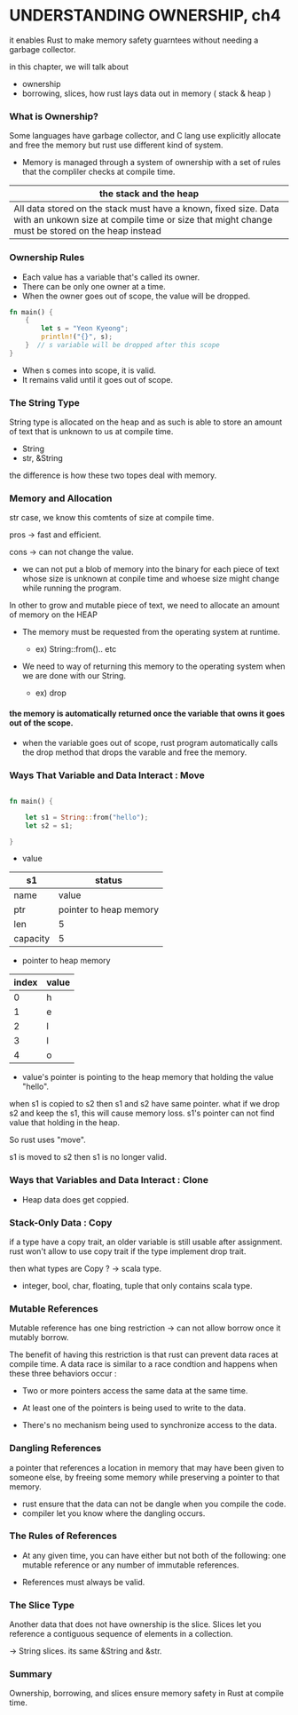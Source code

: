 # UNDERSTANDING OWNERSHIP, ch4

it enables Rust to make memory safety guarntees without needing a garbage collector. 

in this chapter, we will talk about 

* ownership 
* borrowing, slices, how rust lays data out in memory ( stack & heap )



### What is Ownership?

Some languages have garbage collector, and C lang use explicitly allocate and free the memory
but rust use different kind of system.

* Memory is managed through a system of ownership with a set of rules that the compliler checks at compile time. 

| the stack and the heap |
|-|
|All data stored on the stack must have a known, fixed size. Data with an unkown size at compile time or size that might change must be stored on the heap instead|


### Ownership Rules 

* Each value has a variable that's called its owner. 
* There can be only one owner at a time.
* When the owner goes out of scope, the value will be dropped. 

```rust
fn main() {
	{
		let s = "Yeon Kyeong";
		println!("{}", s); 
	}  // s variable will be dropped after this scope 
}
```

* When s comes into scope, it is valid. 
* It remains valid until it goes out of scope. 


### The String Type 

String type is allocated on the heap and as such is able to store an amount of text that is unknown to us at compile time. 

* String 
* str, &String 

the difference is how these two topes deal with memory. 


### Memory and Allocation 

str case, we know this comtents of size at compile time. 

pros -> fast and efficient.

cons -> can not change the value.

* we can not put a blob of memory into the binary for each piece of text whose size is unknown at conpile time and whoese size might change while running the program. 

In other to grow and mutable piece of text, we need to allocate an amount of memory on the HEAP 

* The memory must be requested from the operating system at runtime.
	* ex) String::from().. etc 

* We need to way of returning this memory to the operating system when we are done with our String. 
	* ex) drop 


#### the memory is automatically returned once the variable that owns it goes out of the scope. 

- when the variable goes out of scope, rust program automatically calls the drop method that drops the varable and free the memory. 



### Ways That Variable and Data Interact : Move 

```rust

fn main() {

	let s1 = String::from("hello");
	let s2 = s1; 

}

```

* value 

|s1|status|
|-|-|
|name|value|
|ptr| pointer to heap memory|
|len | 5|
|capacity| 5|

* pointer to heap memory 

|index|value|
|-|-|
|0|h|
|1|e|
|2|l|
|3|l|
|4|o|

- value's pointer is pointing to the heap memory that holding the value "hello".

when s1 is copied to s2 then s1 and s2 have same pointer. 
what if we drop s2 and keep the s1, this will cause memory loss. s1's pointer can not find value that holding in the heap. 

So rust uses "move".

s1 is moved to s2 then s1 is no longer valid. 

### Ways that Variables and Data Interact : Clone 

* Heap data does get coppied. 

### Stack-Only Data : Copy 

if a type have a copy trait, an older variable is still usable after assignment. rust won't allow to use copy trait if the type implement drop trait. 

then what types are Copy ? -> scala type. 

* integer, bool, char, floating, tuple that only contains scala type. 


### Mutable References 

Mutable reference has one bing restriction -> can not allow borrow once it mutably borrow. 

The benefit of having this restriction is that rust can prevent data races at compile time.
A data race is similar to a race condtion and happens when these three behaviors occur :

* Two or more pointers access the same data at the same time. 

* At least one of the pointers is being used to write to the data. 

* There's no mechanism being used to synchronize access to the data. 


### Dangling References 

a pointer that references a location in memory that may have been given to someone else, by freeing some memory while preserving a pointer to that memory. 

* rust ensure that the data can not be dangle when you compile the code. 
* compiler let you know where the dangling occurs. 

### The Rules of References 

* At any given time, you can have either but not both of the following: one mutable reference or any number of immutable references. 

* References must always be valid. 

### The Slice Type 

Another data that does not have ownership is the slice. 
Slices let you reference a contiguous sequence of elements in a collection. 

-> String slices.  its same &String and &str.


### Summary 

Ownership, borrowing, and slices ensure memory safety in Rust at compile time. 











